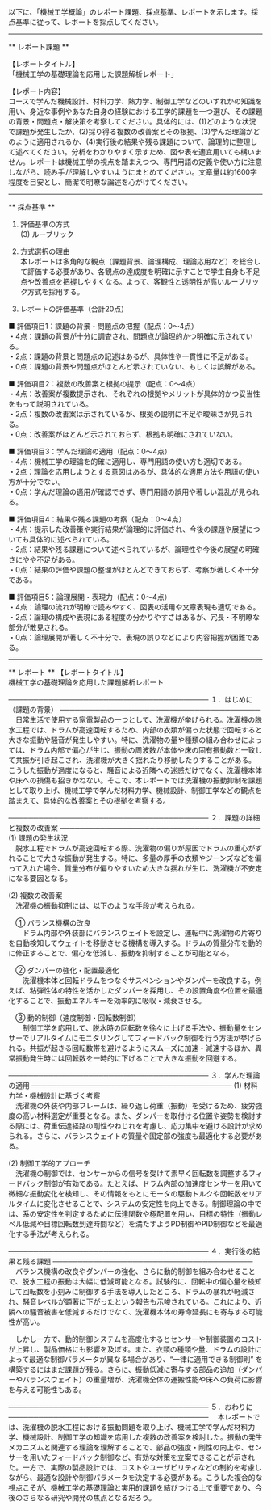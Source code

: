 以下に、「機械工学概論」のレポート課題、採点基準、レポートを示します。採点基準に従って、レポートを採点してください。

---------------------------------------
** レポート課題 **

【レポートタイトル】  
「機械工学の基礎理論を応用した課題解析レポート」

【レポート内容】  
コースで学んだ機械設計、材料力学、熱力学、制御工学などのいずれかの知識を用い、身近な事例やあなた自身の経験における工学的課題を一つ選び、その課題の背景・問題点・解決策を考察してください。具体的には、(1)どのような状況で課題が発生したか、(2)採り得る複数の改善案とその根拠、(3)学んだ理論がどのように適用されるか、(4)実行後の結果や残る課題について、論理的に整理して述べてください。分析をわかりやすく示すため、図や表を適宜用いても構いません。レポートは機械工学の視点を踏まえつつ、専門用語の定義や使い方に注意しながら、読み手が理解しやすいようにまとめてください。文章量は約1600字程度を目安とし、簡潔で明瞭な論述を心がけてください。

---------------------------------------
** 採点基準 **

1. 評価基準の方式  
(3) ルーブリック

2. 方式選択の理由  
本レポートは多角的な観点（課題背景、論理構成、理論応用など）を総合して評価する必要があり、各観点の達成度を明確に示すことで学生自身も不足点や改善点を把握しやすくなる。よって、客観性と透明性が高いルーブリック方式を採用する。

3. レポートの評価基準（合計20点）  

■ 評価項目1：課題の背景・問題点の把握（配点：0～4点）  
・4点：課題の背景が十分に調査され、問題点が論理的かつ明確に示されている。  
・2点：課題の背景と問題点の記述はあるが、具体性や一貫性に不足がある。  
・0点：課題の背景や問題点がほとんど示されていない、もしくは誤解がある。  

■ 評価項目2：複数の改善案と根拠の提示（配点：0～4点）  
・4点：改善案が複数提示され、それぞれの根拠やメリットが具体的かつ妥当性をもって説明されている。  
・2点：複数の改善案は示されているが、根拠の説明に不足や曖昧さが見られる。  
・0点：改善案がほとんど示されておらず、根拠も明確にされていない。  

■ 評価項目3：学んだ理論の適用（配点：0～4点）  
・4点：機械工学の理論を的確に適用し、専門用語の使い方も適切である。  
・2点：理論を応用しようとする意図はあるが、具体的な適用方法や用語の使い方が十分でない。  
・0点：学んだ理論の適用が確認できず、専門用語の誤用や著しい混乱が見られる。  

■ 評価項目4：結果や残る課題の考察（配点：0～4点）  
・4点：提示した改善策や実行結果が論理的に評価され、今後の課題や展望についても具体的に述べられている。  
・2点：結果や残る課題について述べられているが、論理性や今後の展望の明確さにやや不足がある。  
・0点：結果の評価や課題の整理がほとんどできておらず、考察が著しく不十分である。  

■ 評価項目5：論理展開・表現力（配点：0～4点）  
・4点：論理の流れが明瞭で読みやすく、図表の活用や文章表現も適切である。  
・2点：論理の構成や表現にある程度の分かりやすさはあるが、冗長・不明瞭な部分が散見される。  
・0点：論理展開が著しく不十分で、表現の誤りなどにより内容把握が困難である。  

---------------------------------------
** レポート **
【レポートタイトル】  
機械工学の基礎理論を応用した課題解析レポート

────────────────────────────────────────
１．はじめに（課題の背景）
────────────────────────────────────────
　日常生活で使用する家電製品の一つとして、洗濯機が挙げられる。洗濯機の脱水工程では、ドラムが高速回転するため、内部の衣類が偏った状態で回転すると大きな振動や騒音が発生しやすい。特に、洗濯物の量や種類の組み合わせによっては、ドラム内部で偏心が生じ、振動の周波数が本体や床の固有振動数と一致して共振が引き起こされ、洗濯機が大きく揺れたり移動したりすることがある。こうした振動が過度になると、騒音による近隣への迷惑だけでなく、洗濯機本体や床への損傷も招きかねない。そこで、本レポートでは洗濯機の振動抑制を課題として取り上げ、機械工学で学んだ材料力学、機械設計、制御工学などの観点を踏まえて、具体的な改善案とその根拠を考察する。

────────────────────────────────────────
２．課題の詳細と複数の改善案
────────────────────────────────────────
(1) 課題の発生状況  
　脱水工程でドラムが高速回転する際、洗濯物の偏りが原因でドラムの重心がずれることで大きな振動が発生する。特に、多量の厚手の衣類やジーンズなどを偏って入れた場合、質量分布が偏りやすいため大きな揺れが生じ、洗濯機が不安定になる要因となる。

(2) 複数の改善案  
　洗濯機の振動抑制には、以下のような手段が考えられる。

　① バランス機構の改良  
　　ドラム内部や外装部にバランスウェイトを設定し、運転中に洗濯物の片寄りを自動検知してウェイトを移動させる機構を導入する。ドラムの質量分布を動的に修正することで、偏心を低減し、振動を抑制することが可能となる。

　② ダンパーの強化・配置最適化  
　　洗濯機本体と回転ドラムをつなぐサスペンションやダンパーを改良する。例えば、粘弾性体の特性を活かしたダンパーを採用し、その設置角度や位置を最適化することで、振動エネルギーを効率的に吸収・減衰させる。

　③ 動的制御（速度制御・回転数制御）  
　　制御工学を応用して、脱水時の回転数を徐々に上げる手法や、振動量をセンサーでリアルタイムにモニタリングしてフィードバック制御を行う方法が挙げられる。共振が起きる回転数帯を避けるようにスムーズに加速・減速するほか、異常振動発生時には回転数を一時的に下げることで大きな振動を回避する。

────────────────────────────────────────
３．学んだ理論の適用
────────────────────────────────────────
(1) 材料力学・機械設計に基づく考察  
　洗濯機の外装や内部フレームは、繰り返し荷重（振動）を受けるため、疲労強度の高い材料選定が重要となる。また、ダンパーを取付ける位置や姿勢を検討する際には、荷重伝達経路の剛性やねじれを考慮し、応力集中を避ける設計が求められる。さらに、バランスウェイトの質量や固定部の強度も最適化する必要がある。

(2) 制御工学的アプローチ  
　洗濯機の制御では、センサーからの信号を受けて素早く回転数を調整するフィードバック制御が有効である。たとえば、ドラム内部の加速度センサーを用いて微細な振動変化を検知し、その情報をもとにモータの駆動トルクや回転数をリアルタイムに変化させることで、システムの安定性を向上できる。制御理論の中では、系の安定性を判定するために伝達関数や極配置を用い、目標の特性（振動レベル低減や目標回転数到達時間など）を満たすようPD制御やPID制御などを最適化する手法が考えられる。

────────────────────────────────────────
４．実行後の結果と残る課題
────────────────────────────────────────
　バランス機構の改良やダンパーの強化、さらに動的制御を組み合わせることで、脱水工程の振動は大幅に低減可能となる。試験的に、回転中の偏心量を検知して回転数を小刻みに制御する手法を導入したところ、ドラムの暴れが軽減され、騒音レベルが顕著に下がったという報告も示唆されている。これにより、近隣への騒音被害を低減するだけでなく、洗濯機本体の寿命延長にも寄与する可能性が高い。

　しかし一方で、動的制御システムを高度化するとセンサーや制御装置のコストが上昇し、製品価格にも影響を及ぼす。また、衣類の種類や量、ドラムの設計によって最適な制御パラメータが異なる場合があり、“一律に適用できる制御則” を構築するにはまだ課題が残る。さらに、振動低減に寄与する部品の追加（ダンパーやバランスウェイト）の重量増が、洗濯機全体の運搬性能や床への負荷に影響を与える可能性もある。

────────────────────────────────────────
５．おわりに
────────────────────────────────────────
　本レポートでは、洗濯機の脱水工程における振動問題を取り上げ、機械工学で学んだ材料力学、機械設計、制御工学の知識を応用した複数の改善案を検討した。振動の発生メカニズムと関連する理論を理解することで、部品の強度・剛性の向上や、センサーを用いたフィードバック制御など、有効な対策を立案できることが示された。一方で、実際の製品設計では、コストやユーザビリティなどの制約を考慮しながら、最適な設計や制御パラメータを決定する必要がある。こうした複合的な視点こそが、機械工学の基礎理論と実用的課題を結びつける上で重要であり、今後のさらなる研究や開発の焦点となるだろう。

